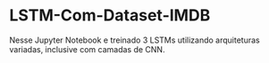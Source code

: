 # LSTM-Com-Dataset-IMDB
Nesse Jupyter Notebook e treinado 3 LSTMs utilizando arquiteturas variadas, inclusive com camadas de CNN.
